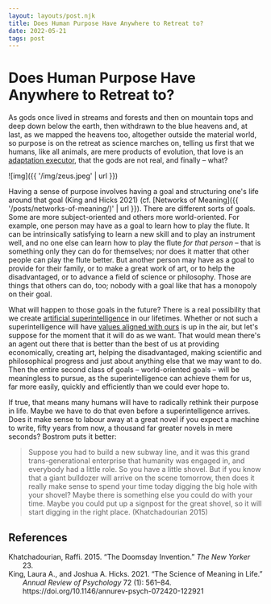 ```yaml
---
layout: layouts/post.njk
title: Does Human Purpose Have Anywhere to Retreat to?
date: 2022-05-21
tags: post
---
```


# Does Human Purpose Have Anywhere to Retreat to?

As gods once lived in streams and forests and then on mountain tops and deep down below the earth, then withdrawn to the blue heavens and, at last, as we mapped the heavens too, altogether outside the material world, so purpose is on the retreat as science marches on, telling us first that we humans, like all animals, are mere products of evolution, that love is an [adaptation executor](https://www.lesswrong.com/tag/adaptation-executors), that the gods are not real, and finally – what?

![img]({{ '/img/zeus.jpeg' | url }})

Having a sense of purpose involves having a goal and structuring one's life around that goal (King and Hicks 2021) (cf. [Networks of Meaning]({{ '/posts/networks-of-meaning/)' | url }}). There are different sorts of goals. Some are more subject-oriented and others more world-oriented. For example, one person may have as a goal to learn how to play the flute. It can be intrinsically satisfying to learn a new skill and to play an instrument well, and no one else can learn how to play the flute _for that person_ – that is something only they can do for themselves; nor does it matter that other people can play the flute better. But another person may have as a goal to provide for their family, or to make a great work of art, or to help the disadvantaged, or to advance a field of science or philosophy. Those are things that others can do, too; nobody with a goal like that has a monopoly on their goal.

What will happen to those goals in the future? There is a real possibility that we create [artificial superintelligence](https://forum.effectivealtruism.org/topics/superintelligence) in our lifetimes. Whether or not such a superintelligence will have [values aligned with ours](https://forum.effectivealtruism.org/topics/ai-alignment) is up in the air, but let's suppose for the moment that it will do as we want. That would mean there's an agent out there that is better than the best of us at providing economically, creating art, helping the disadvantaged, making scientific and philosophical progress and just about anything else that we may want to do. Then the entire second class of goals – world-oriented goals – will be meaningless to pursue, as the superintelligence can achieve them for us, far more easily, quickly and efficiently than we could ever hope to.

If true, that means many humans will have to radically rethink their purpose in life. Maybe we have to do that even before a superintelligence arrives. Does it make sense to labour away at a great novel if you expect a machine to write, fifty years from now, a thousand far greater novels in mere seconds? Bostrom puts it better:

> Suppose you had to build a new subway line, and it was this grand trans-generational enterprise that humanity was engaged in, and everybody had a little role. So you have a little shovel. But if you know that a giant bulldozer will arrive on the scene tomorrow, then does it really make sense to spend your time today digging the big hole with your shovel? Maybe there is something else you could do with your time. Maybe you could put up a signpost for the great shovel, so it will start digging in the right place. (Khatchadourian 2015)

## References

<style>.csl-entry{text-indent: -2em; margin-left: 2em;}</style><div class="csl-bib-body">
  <div class="csl-entry">Khatchadourian, Raffi. 2015. “The Doomsday Invention.” <i>The New Yorker</i> 23.</div>
  <div class="csl-entry">King, Laura A., and Joshua A. Hicks. 2021. “The Science of Meaning in Life.” <i>Annual Review of Psychology</i> 72 (1): 561–84. https://doi.org/10.1146/annurev-psych-072420-122921</div>
</div>
